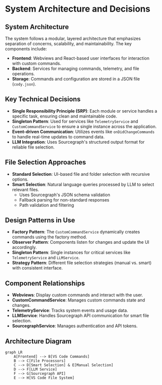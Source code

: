 # System Architecture and Decisions

## System Architecture
The system follows a modular, layered architecture that emphasizes separation of concerns, scalability, and maintainability. The key components include:
- **Frontend**: Webviews and React-based user interfaces for interaction with custom commands.
- **Backend**: Services for managing commands, telemetry, and file operations.
- **Storage**: Commands and configuration are stored in a JSON file (`cody.json`).

## Key Technical Decisions
- **Single Responsibility Principle (SRP)**: Each module or service handles a specific task, ensuring clean and maintainable code.
- **Singleton Pattern**: Used for services like `TelemetryService` and `CustomCommandService` to ensure a single instance across the application.
- **Event-driven Communication**: Utilizes events like `onDidChangeCommands` to handle real-time updates to command data.
- **LLM Integration**: Uses Sourcegraph's structured output format for reliable file selection.

## File Selection Approaches
- **Standard Selection**: UI-based file and folder selection with recursive options.
- **Smart Selection**: Natural language queries processed by LLM to select relevant files.
  - Uses Sourcegraph's JSON schema validation
  - Fallback parsing for non-standard responses
  - Path validation and filtering

## Design Patterns in Use
- **Factory Pattern**: The `CustomCommandService` dynamically creates commands using the factory method.
- **Observer Pattern**: Components listen for changes and update the UI accordingly.
- **Singleton Pattern**: Single instances for critical services like `TelemetryService` and `LLMService`.
- **Strategy Pattern**: Different file selection strategies (manual vs. smart) with consistent interface.

## Component Relationships
- **Webviews**: Display custom commands and interact with the user.
- **CustomCommandService**: Manages custom commands state and changes.
- **TelemetryService**: Tracks system events and usage data.
- **LLMService**: Handles Sourcegraph API communication for smart file selection.
- **SourcegraphService**: Manages authentication and API tokens.

## Architecture Diagram
```mermaid
graph LR
    A[Frontend] --> B[VS Code Commands]
    B --> C[File Processors]
    C --> D[Smart Selection] & E[Manual Selection]
    D --> F[LLM Service]
    F --> G[Sourcegraph API]
    E --> H[VS Code File System]
